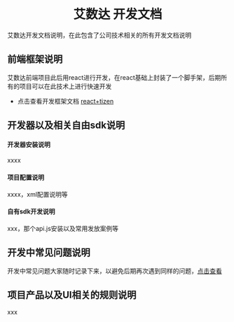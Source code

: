 <!-- 项目大标题 -->
<h1 align="center">艾数达 开发文档</h1>
<!-- 文档说明 -->
艾数达开发文档说明，在此包含了公司技术相关的所有开发文档说明

## 前端框架说明
艾数达前端项目此后用react进行开发，在react基础上封装了一个脚手架，后期所有的项目可以在此技术上进行快速开发

* 点击查看开发框架文档 [react+tizen](./development)

## 开发器以及相关自由sdk说明

#### 开发器安装说明
xxxx

#### 项目配置说明
xxxx，xml配置说明等

#### 自有sdk开发说明
xxx，那个api.js安装以及常用发放案例等


## 开发中常见问题说明
开发中常见问题大家随时记录下来，以避免后期再次遇到同样的问题，[点击查看](./development/question.md)

## 项目产品以及UI相关的规则说明
xxx